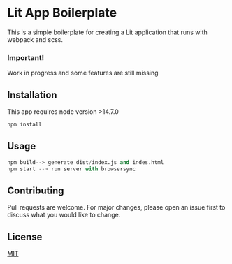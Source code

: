 # Lit App Boilerplate

This is a simple boilerplate for creating a Lit application that runs with webpack and scss.

### Important!
Work in progress and some features are still missing


## Installation

This app requires node version >14.7.0

```bash
npm install
```

## Usage

```python
npm build--> generate dist/index.js and indes.html
npm start --> run server with browsersync
```

## Contributing
Pull requests are welcome. For major changes, please open an issue first to discuss what you would like to change.

## License
[MIT](https://choosealicense.com/licenses/mit/)